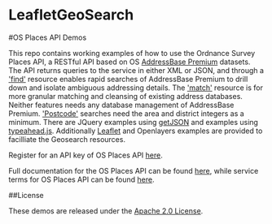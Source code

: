 # LeafletGeoSearch
#OS Places API Demos

This repo contains working examples of how to use the Ordnance Survey Places API, a RESTful API based on OS [AddressBase Premium](https://www.ordnancesurvey.co.uk/business-and-government/products/addressbase-premium.html) datasets. The API returns queries to the service in either XML or JSON, and through a ['find'](https://apidocs.os.uk/docs/os-places-find) resource enables rapid searches of AddressBase Premium to drill down and isolate ambiguous addressing details. The ['match'](https://apidocs.os.uk/docs/os-places-match) resource is for more granular matching and cleansing of existing address databases. Neither features needs any database management of AddressBase Premium. ['Postcode'](https://apidocs.os.uk/docs/os-places-postcode) searches need the area and district integers as a minimum. There are JQuery examples using [getJSON](http://api.jquery.com/jquery.getjson/) and examples using [typeahead.js](https://twitter.github.io/typeahead.js/). Additionally [Leaflet](http://leafletjs.com/) and Openlayers examples are provided to facilliate the Geosearch resources.

Register for an API key of OS Places API [here](https://developer.ordnancesurvey.co.uk/user/register).

Full documentation for the OS Places API can be found [here](https://apidocs.os.uk/docs/os-places-overview), while service terms for OS Places API can be found [here](https://developer.ordnancesurvey.co.uk/sites/default/files/OS_Places_v2-1.pdf).

##License

These demos are released under the [Apache 2.0 License](http://www.apache.org/licenses/LICENSE-2.0.html).
